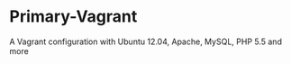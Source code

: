 Primary-Vagrant
===============

A Vagrant configuration with Ubuntu 12.04, Apache, MySQL, PHP 5.5 and more
